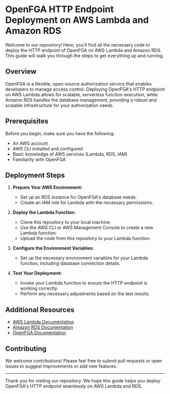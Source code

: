 # OpenFGA HTTP Endpoint Deployment on AWS Lambda and Amazon RDS

Welcome to our repository! Here, you'll find all the necessary code to deploy the HTTP endpoint of OpenFGA on AWS Lambda and Amazon RDS. This guide will walk you through the steps to get everything up and running.

## Overview

OpenFGA is a flexible, open-source authorization service that enables developers to manage access control. Deploying OpenFGA's HTTP endpoint on AWS Lambda allows for scalable, serverless function execution, while Amazon RDS handles the database management, providing a robust and scalable infrastructure for your authorization needs.

## Prerequisites

Before you begin, make sure you have the following:
- An AWS account
- AWS CLI installed and configured
- Basic knowledge of AWS services (Lambda, RDS, IAM)
- Familiarity with OpenFGA

## Deployment Steps

1. **Prepare Your AWS Environment:**
   - Set up an RDS instance for OpenFGA's database needs.
   - Create an IAM role for Lambda with the necessary permissions.

2. **Deploy the Lambda Function:**
   - Clone this repository to your local machine.
   - Use the AWS CLI or AWS Management Console to create a new Lambda function.
   - Upload the code from this repository to your Lambda function.

3. **Configure the Environment Variables:**
   - Set up the necessary environment variables for your Lambda function, including database connection details.

4. **Test Your Deployment:**
   - Invoke your Lambda function to ensure the HTTP endpoint is working correctly.
   - Perform any necessary adjustments based on the test results.

## Additional Resources

- [AWS Lambda Documentation](https://docs.aws.amazon.com/lambda/)
- [Amazon RDS Documentation](https://docs.aws.amazon.com/rds/)
- [OpenFGA Documentation](https://docs.openfga.org/)

## Contributing

We welcome contributions! Please feel free to submit pull requests or open issues to suggest improvements or add new features.

---

Thank you for visiting our repository. We hope this guide helps you deploy OpenFGA's HTTP endpoint seamlessly on AWS Lambda and RDS.
